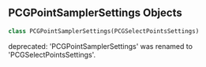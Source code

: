 ## PCGPointSamplerSettings Objects

```python
class PCGPointSamplerSettings(PCGSelectPointsSettings)
```

deprecated: 'PCGPointSamplerSettings' was renamed to 'PCGSelectPointsSettings'.

<a id="unreal.PCGSelfPruningSettings"></a>